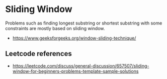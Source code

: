 # Sliding Window

Problems such as finding longest substring or shortest substring with some constraints are mostly based on sliding window.

* <https://www.geeksforgeeks.org/window-sliding-technique/>

## Leetcode references

* <https://leetcode.com/discuss/general-discussion/657507/sliding-window-for-beginners-problems-template-sample-solutions>
